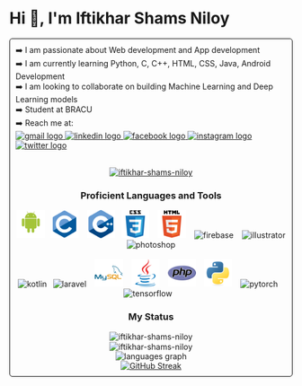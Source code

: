 
<h1 align="left">Hi 👋, I'm Iftikhar Shams Niloy</h1>
<Section align="left" style="border: 1px solid black; padding: 10px; border-radius: 5px;">
➡️ I am passionate about Web development and App development <br>
➡️ I am currently learning Python, C, C++, HTML, CSS, Java, Android Development <br>
➡️ I am looking to collaborate on building Machine Learning and Deep Learning models <br>
➡️ Student at BRACU <br>
➡️ Reach me at:<br>

<div align="left">
  <a target="_blank" href="mailto:niloyshams21@gmail.com" >
    <img src="https://img.shields.io/static/v1?message=Gmail&logo=gmail&label=&color=D14836&logoColor=white&labelColor=&style=for-the-badge" height="35" alt="gmail logo"/>
  </a>
  <a target="_blank" href="https://www.linkedin.com/in/iftikhar-shams-niloy-92b902220/">
    <img src="https://img.shields.io/static/v1?message=LinkedIn&logo=linkedin&label=&color=0077B5&logoColor=white&labelColor=&style=for-the-badge" height="35" alt="linkedin logo"  />
  </a>
  <a  target="_blank" href="https://www.facebook.com/NiloyTheLeo/">
    <img src="https://img.shields.io/static/v1?message=Facebook&logo=facebook&label=&color=1877F2&logoColor=white&labelColor=&style=for-the-badge" height="35" alt="facebook logo"  />
  </a>
  <a target="_blank" href="https://www.instagram.com/_niloy_the_leo_/">
    <img src="https://img.shields.io/static/v1?message=Instagram&logo=instagram&label=&color=E4405F&logoColor=white&labelColor=&style=for-the-badge" height="35" alt="instagram logo"  />
  </a>
  <a target="_blank" href="https://x.com/niloyshams21">
    <img src="https://img.shields.io/static/v1?message=Twitter&logo=twitter&label=&color=1DA1F2&logoColor=white&labelColor=&style=for-the-badge" height="35" alt="twitter logo"  />
  </a>
</div>
  
<section align="center">
<br>
<p align="center"> <a href="https://github.com/ryo-ma/github-profile-trophy"><img src="https://github-profile-trophy.vercel.app/?username=iftikhar-shams-niloy&row=1&column=4&margin-w=15&margin-h=15&theme=onedark" alt="iftikhar-shams-niloy" /></a> </p>
<h3 align="center">Proficient Languages and Tools</h3>
  <p align="center" > 
      <img src="https://raw.githubusercontent.com/devicons/devicon/master/icons/android/android-original-wordmark.svg"  alt="android" width="50" height="50"/>&ensp;
      <img src="https://raw.githubusercontent.com/devicons/devicon/master/icons/c/c-original.svg" alt="c" width="50" height="50"/> &ensp;
      <img src="https://raw.githubusercontent.com/devicons/devicon/master/icons/cplusplus/cplusplus-original.svg" alt="cplusplus" width="50" height="50"/>&ensp;
      <img src="https://raw.githubusercontent.com/devicons/devicon/master/icons/css3/css3-original-wordmark.svg" alt="css3" width="50" height="50"/> &ensp;
      <img src="https://raw.githubusercontent.com/devicons/devicon/master/icons/html5/html5-original-wordmark.svg" alt="html5" width="50" height="50"/>  &ensp;
      <img src="https://www.vectorlogo.zone/logos/firebase/firebase-icon.svg" alt="firebase" width="50" height="50"/> &ensp;
      <img src="https://www.adobe.com/cc-shared/assets/img/product-icons/svg/illustrator-40.svg" alt="illustrator" width="50" height="50"/> &ensp;
      <img src="https://www.adobe.com/cc-shared/assets/img/product-icons/svg/photoshop-40.svg" alt="photoshop" width="50" height="50"/> &ensp;
  <br><br>
      <img src="https://www.vectorlogo.zone/logos/kotlinlang/kotlinlang-icon.svg" alt="kotlin" width="50" height="50"/>&ensp;
      <img src="https://laravel.com/img/logomark.min.svg" alt="laravel" width="50" height="50"/> &ensp;
      <img src="https://raw.githubusercontent.com/devicons/devicon/master/icons/mysql/mysql-original-wordmark.svg" alt="mysql"width="50" height="50"/>  &ensp;
      <img src="https://raw.githubusercontent.com/devicons/devicon/master/icons/java/java-original.svg" alt="java"width="50" height="50"/>  &ensp;
      <img src="https://raw.githubusercontent.com/devicons/devicon/master/icons/php/php-original.svg" alt="php" width="50" height="50"/>  &ensp;
      <img src="https://raw.githubusercontent.com/devicons/devicon/master/icons/python/python-original.svg" alt="python" width="50" height="50"/> &ensp;
      <img src="https://www.vectorlogo.zone/logos/pytorch/pytorch-icon.svg" alt="pytorch" width="50" height="50"/> </a> &ensp;
      <img src="https://www.vectorlogo.zone/logos/tensorflow/tensorflow-icon.svg" alt="tensorflow" width="50" height="50"/> </a> &ensp;
  </p>
</section>
<h3 align="center">My Status</h3>
<section align="center">
  <img src="https://komarev.com/ghpvc/?username=iftikhar-shams-niloy&label=Profile%20views" height="30" width="250" alt="iftikhar-shams-niloy" /><br>
  <img align="center" src="https://github-readme-stats.vercel.app/api?username=iftikhar-shams-niloy&show_icons=true&locale=en&card_width=515&theme=dracula"height="150"alt="iftikhar-shams-niloy"/><br>
  <img src="https://github-readme-stats.vercel.app/api/top-langs?username=Iftikhar-Shams-Niloy&locale=en&hide_title=false&layout=compact&card_width=435&langs_count=5&theme=dracula"  height="150" alt="languages graph"/><br>
  <a href="https://git.io/streak-stats"><img src="https://github-readme-streak-stats.herokuapp.com?user=Iftikhar-Shams-Niloy&card_width=450&card_height=150&theme=dracula" height="150" alt="GitHub Streak" /></a>
</section>
